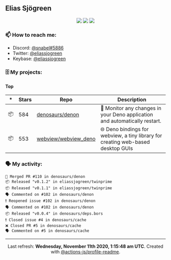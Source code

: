 ## Elias Sjögreen

<p align="center">
  <img src="https://img.shields.io/badge/🎂-dec. 2003-success" />
  <img src="https://img.shields.io/badge/🌎-Stockholm-informational" />
  <img src="https://img.shields.io/badge/👦-He/Him-informational" />
</p>

### 📫 How to reach me:

- Discord: [@snabel#5886](https://discord.com/users/267978757799673866)
- Twitter: [@eliassjogreen](https://twitter.com/eliassjogreen)
- Keybase: [@eliassjogreen](https://keybase.io/eliassjogreen)

### 🗄 My projects:

#### Top
|*|Stars|Repo|Description|
|---|---|---|---|
| 📦 | 584 | [denosaurs/denon](https://github.com/denosaurs/denon) | 👀 Monitor any changes in your Deno application and automatically restart. |
| 📦 | 553 | [webview/webview_deno](https://github.com/webview/webview_deno) | 🌐 Deno bindings for webview, a tiny library for creating web-based desktop GUIs |

### 🗣 My activity:

```
🎉 Merged PR #110 in denosaurs/denon
📦 Released "v0.1.2" in eliassjogreen/twinprime
📦 Released "v0.1.1" in eliassjogreen/twinprime
🗣 Commented on #102 in denosaurs/denon
❗️ Reopened issue #102 in denosaurs/denon
🗣 Commented on #102 in denosaurs/denon
📦 Released "v0.0.4" in denosaurs/deps.bors
❗️ Closed issue #4 in denosaurs/cache
❌ Closed PR #5 in denosaurs/cache
🗣 Commented on #5 in denosaurs/cache
```

------------
<p align="center">Last refresh: <b>Wednesday, November 11th 2020, 1:15:48 am UTC</b>. Created with <a href=https://github.com/marketplace/actions/profile-readme>@actions-js/profile-readme</a>.</p>
